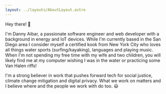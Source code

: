 ```yaml
---
layout: ../layouts/AboutLayout.astro
---
```

Hey there! 👋

I'm Danny Aibar, a passionate software engineer and web developer with a background in energy and IoT devices.  While I'm currently based in the San Diego area I consider myself a certified kook from New York City who loves all things water sports (surfing/kayaking), languages and playing music.  When I'm not spending my free time with my wife and two children, you will likely find me at my computer wishing I was in the water or practicing some Van Halen riffs!

I'm a strong believer in work that pushes forward tech for social justice, climate change mitigation and digital privacy.  What we work on matters and I believe where and the people we work with do too. 😃